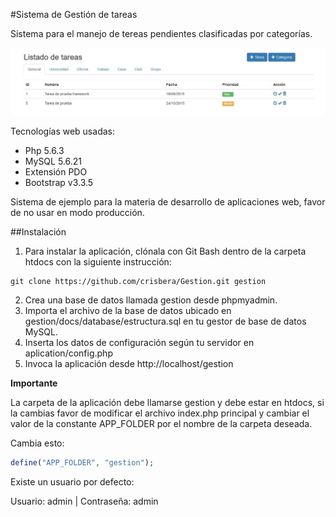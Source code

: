#Sistema de Gestión de tareas

Sistema para el manejo de tereas pendientes clasificadas por categorías.

![ScreenShot](public/img/screenshot.jpg)

Tecnologías web usadas:
- Php 5.6.3
- MySQL 5.6.21
- Extensión PDO
- Bootstrap v3.3.5

Sistema de ejemplo para la materia de desarrollo de aplicaciones web, favor de no usar en modo producción.

##Instalación

1. Para instalar la aplicación, clónala con Git Bash dentro de la carpeta htdocs con la siguiente instrucción: 
```Shell
git clone https://github.com/crisbera/Gestion.git gestion 
```
2. Crea una base de datos llamada gestion desde phpmyadmin.
3. Importa el archivo de la base de datos ubicado en gestion/docs/database/estructura.sql en tu gestor de base de datos MySQL.
4. Inserta los datos de configuración según tu servidor en aplication/config.php
5. Invoca la aplicación desde http://localhost/gestion

**Importante**

La carpeta de la aplicación debe llamarse gestion y debe estar en htdocs, si la cambias favor de modificar el archivo index.php principal y cambiar el valor de la constante APP_FOLDER por el nombre de la carpeta deseada.

Cambia esto:
```php
define("APP_FOLDER", "gestion");
```

Existe un usuario por defecto:

Usuario: admin | Contraseña: admin
